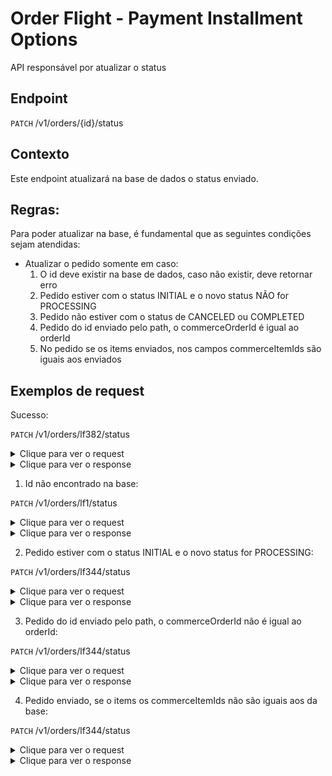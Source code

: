 # Order Flight - Payment Installment Options

API responsável por atualizar o status

## Endpoint

`PATCH` /v1/orders/{id}/status


## Contexto

Este endpoint atualizará na base de dados o status enviado.

## Regras:

Para poder atualizar na base, é fundamental que as seguintes condições sejam atendidas:


- Atualizar o pedido somente em caso: 
  1. O id deve existir na base de dados, caso não existir, deve retornar erro
  2. Pedido estiver com o status INITIAL e o novo status NÃO for PROCESSING
  3. Pedido não estiver com o status de CANCELED ou COMPLETED
  4. Pedido do id enviado pelo path, o commerceOrderId é igual ao orderId
  5. No pedido se os items enviados, nos campos commerceItemIds são iguais aos enviados

## Exemplos de request

Sucesso:

`PATCH` /v1/orders/lf382/status

<details>
    <summary>Clique para ver o request</summary>
    <pre>
{
  "orderId": "o12596228",
  "items": [
    {
      "id": "CVCFLIGHT",
      "commerceItemId": "ci15026231342651",
      "status": {
        "code": "LIVPNR-1027",
        "message": "CANCELLED",
        "details": "Item reprocessado manualmente"
      },
      "reason": "Item cancelado automaticamente",
      "user": "CANCEL"
    },
    {
      "id": "CVCFLIGHTTAX",
      "commerceItemId": "ci19531291232152",
      "status": {
        "code": "LIVPNR-1027",
        "message": "CANCELLED",
        "details": "Item reprocessado manualmente"
      },
      "reason": "Item cancelado automaticamente",
      "user": "CANCEL"
    }
  ]
}
</pre>
</details>

<details>
    <summary>Clique para ver o response</summary>
    <pre>
{
    "id": "lf30",
    "commerceOrderId": "o1002",
    "partnerOrderId": "5010",
    "partnerCode": "cvc",
    "submittedDate": "2023-09-21T14:49:01",
    "expirationDate": "2023-09-21T14:49:01",
    "transactionId": "uuid",
    "status": {
        "code": "LIVPNR-9001",
        "description": "CANCELED",
        "details": null
    },
    "price": {
        "amount": 1999.99,
        "pointsAmount": 20000
    },
    "items": [
        {
            "commerceItemId": "ci16238303923791",
            "skuId": "cvc_flight",
            "productId": "flight",
            "quantity": 1,
            "externalCoupon": "cupon10",
            "productType": "flight",
            "price": {
                "amount": 1500,
                "pointsAmount": 15000
            },
            "travelInfo": {
                "type": "ROUND_TRIP",
                "reservationCode": "YD5WK",
                "adultQuantity": 2,
                "childQuantity": 0,
                "babyQuantity": 0,
                "typeClass": "ECONOMIC",
                "voucher": "link.voucher.com.br",
                "paxs": [
                    {
                        "type": "ADULT",
                        "firstName": "LIVELO",
                        "lastName": "MOCK",
                        "birthDate": "1995-10-10",
                        "document": [
                            {
                                "id": 30,
                                "documentNumber": "12332112312",
                                "type": "CPF",
                                "issueDate": "12-12-2023",
                                "issuingCountry": "Brasil",
                                "expirationDate": "01-01-2024",
                                "residenceCountry": "Brasil"
                            }
                        ],
                        "email": "email@gmail.com",
                        "areaCode": "54",
                        "phone": "999991030"
                    }
                ]
            },
            "segments": [
                {
                    "partnerId": "a.sadsa84s",
                    "step": "0",
                    "stops": 0,
                    "flightDuration": 30,
                    "originIata": "GIG",
                    "originDescription": "Rio de Janeiro, Galeao - RJ - Brasil",
                    "destinationIata": "GUA",
                    "destinationDescription": "Guarulhos - SP - Brasil",
                    "departureDate": "2024-09-21T15:45:00",
                    "arrivalDate": "2024-09-21T16:15:00",
                    "flightsLegs": [
                        {
                            "flightNumber": "1045",
                            "flightDuration": 25,
                            "airline": "GOL",
                            "managedBy": "GOL",
                            "operatedBy": "GOL",
                            "timeToWait": "10",
                            "originIata": "GIG",
                            "originDescription": "Rio de Janeiro, Galeao - RJ - Brasil",
                            "destinationIata": "GUA",
                            "destinationDescription": "Guarulhos - SP - Brasil",
                            "departureDate": "2024-09-21T15:45:00",
                            "arrivalDate": "2024-09-21T16:15:00",
                            "type": "FINAL"
                        }
                    ],
                    "luggages": [
                        {
                            "type": "BAG",
                            "description": "Bagagem despachada"
                        },
                        {
                            "type": "HAND",
                            "description": "Bagagem de mão"
                        }
                    ],
                    "cancelationRules": [
                        {
                            "type": "2",
                            "description": "Cancelamento parcial com menos de 48h"
                        },
                        {
                            "type": "1",
                            "description": "Cancelamento reembolsábel até  2 dias antes"
                        }
                    ],
                    "changeRules": [
                        {
                            "type": "1",
                            "description": "Não permite cancelamento"
                        }
                    ]
                },
                {
                    "partnerId": "a.sadsa84s4ds",
                    "step": "0",
                    "stops": 0,
                    "flightDuration": 30,
                    "originIata": "POA",
                    "originDescription": "Guarulhos - SP - Brasil",
                    "destinationIata": "GIG",
                    "destinationDescription": "Rio de Janeiro, Galeao - RJ - Brasil",
                    "departureDate": "2024-09-21T15:45:00",
                    "arrivalDate": "2024-09-21T16:15:00",
                    "flightsLegs": [
                        {
                            "flightNumber": "1045",
                            "flightDuration": 25,
                            "airline": "GOL",
                            "managedBy": "GOL",
                            "operatedBy": "GOL",
                            "timeToWait": "10",
                            "originIata": "GUA",
                            "originDescription": "Guarulhos - SP - Brasil",
                            "destinationIata": "GIG",
                            "destinationDescription": "Rio de Janeiro, Galeao - RJ - Brasil",
                            "departureDate": "2024-09-21T15:45:00",
                            "arrivalDate": "2024-09-21T16:15:00",
                            "type": "FINAL"
                        }
                    ],
                    "luggages": [
                        {
                            "type": "HAND",
                            "description": "Bagagem de mão"
                        },
                        {
                            "type": "BAG",
                            "description": "Bagagem despachada"
                        }
                    ],
                    "cancelationRules": [
                        {
                            "type": "2",
                            "description": "Cancelamento parcial com menos de 48h"
                        },
                        {
                            "type": "1",
                            "description": "Cancelamento reembolsábel até  2 dias antes"
                        }
                    ],
                    "changeRules": [
                        {
                            "type": "1",
                            "description": "Não permite cancelamento"
                        }
                    ]
                }
            ]
        },
        {
            "commerceItemId": "ci13406264327442",
            "skuId": "cvc_flight_tax",
            "productId": "flight",
            "quantity": 1,
            "externalCoupon": "cupon10",
            "productType": "flight",
            "price": {
                "amount": 499.99,
                "pointsAmount": 5000
            },
            "travelInfo": null,
            "segments": []
        }
    ]
}
</pre>
</details>

1. Id não encontrado na base:

`PATCH` /v1/orders/lf1/status

<details>
    <summary>Clique para ver o request</summary>
    <pre>
{
  "orderId": "o12596228",
  "items": [
    {
      "id": "CVCFLIGHT",
      "commerceItemId": "ci15026231342651",
      "status": {
        "code": "LIVPNR-1027",
        "message": "CANCELLED",
        "details": "Item reprocessado manualmente"
      },
      "reason": "Item cancelado automaticamente",
      "user": "CANCEL"
    },
    {
      "id": "CVCFLIGHTTAX",
      "commerceItemId": "ci19531291232152",
      "status": {
        "code": "LIVPNR-1027",
        "message": "CANCELLED",
        "details": "Item reprocessado manualmente"
      },
      "reason": "Item cancelado automaticamente",
      "user": "CANCEL"
    }
  ]
}
</pre>
</details>

<details>
    <summary>Clique para ver o response</summary>
    <pre>
{
    "code": "OFCONFIRMATION000",
    "title": "Ordem não encontrada",
    "description": "Ordem não foi encontrada na base de dados"
}
</pre>
</details>

2. Pedido estiver com o status INITIAL e o novo status for PROCESSING:

`PATCH` /v1/orders/lf344/status

<details>
    <summary>Clique para ver o request</summary>
    <pre>
{
  "orderId": "o1002",
  "items": [
    {
      "id": "CVCFLIGHT",
      "commerceItemId": "ci16238303923791",
      "reason": "string",
      "user": "string",
      "status": {
        "code": "LIVPNR-1007",
        "message": "PROCESS",
        "details": "PROCESS"
      }
    },{
      "id": "CVCFLIGHTTAX",
      "commerceItemId": "ci13406264327442",
      "reason": "string",
      "user": "string",
      "status": {
        "code": "LIVPNR-1007",
        "message": "PROCESS",
        "details": "PROCESS"
      }
    }
  ]
}
</pre>
</details>

<details>
    <summary>Clique para ver o response</summary>
    <pre>
{
    "code": "OFUPDATESTATUS003",
    "title": "Pedido com status INITIAL não pode alterar o status para Processando",
    "description": "Pedido com status INITIAL não pode alterar o status para Processando"
}
</pre>
</details>

3. Pedido do id enviado pelo path, o commerceOrderId não é igual ao orderId:

`PATCH` /v1/orders/lf344/status

<details>
    <summary>Clique para ver o request</summary>
    <pre>
{
  "orderId": "1",
  "items": [
    {
      "id": "CVCFLIGHTTAX",
      "commerceItemId": "ci16238303923791",
      "reason": "string",
      "user": "string",
      "status": {
        "code": "LIVPNR-9001",
        "message": "CANCELED",
        "details": "CANCELED"
      }
    },{
      "id": "CVCFLIGHT",
      "commerceItemId": "ci13406264327442",
      "reason": "string",
      "user": "string",
      "status": {
        "code": "LIVPNR-9001",
        "message": "CANCELED",
        "details": "CANCELED"
      }
    }
  ]
}
</pre>
</details>

<details>
    <summary>Clique para ver o response</summary>
    <pre>
{
    "code": "OFUPDATESTATUS001",
    "title": "CommerceOrderId e orderId não são iguais",
    "description": "CommerceOrderId e orderId não são iguais"
}
</pre>
</details>

4. Pedido enviado, se o items os commerceItemIds não são iguais aos da base:

`PATCH` /v1/orders/lf344/status

<details>
    <summary>Clique para ver o request</summary>
    <pre>
{
  "orderId": "o1002",
  "items": [
    {
      "id": "CVCFLIGHTTAX",
      "commerceItemId": "1",
      "reason": "string",
      "user": "string",
      "status": {
        "code": "LIVPNR-9001",
        "message": "CANCELED",
        "details": "CANCELED"
      }
    },{
      "id": "CVCFLIGHT",
      "commerceItemId": "ci13406264327442",
      "reason": "string",
      "user": "string",
      "status": {
        "code": "LIVPNR-9001",
        "message": "CANCELED",
        "details": "CANCELED"
      }
    }
  ]
}
</pre>
</details>

<details>
    <summary>Clique para ver o response</summary>
    <pre>
{
    "code": "OFUPDATESTATUS002",
    "title": "CommerceItemId não são iguais com a base",
    "description": "CommerceItemId não são iguais com a base"
}
</pre>
</details>
